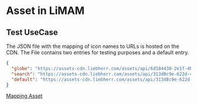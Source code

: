 # Asset in LiMAM

## Test UseCase

The JSON file with the mapping of icon names to URLs is hosted on the CDN.
The File contains two entries for testing purposes and a default entry.

```json
{
  "globe": "https://assets-cdn.liebherr.com/assets/api/6d184430-2e1f-4ba6-9d2f-8c2f973f01e6/original/test-globe-icon.svg",
  "search": "https://assets-cdn.liebherr.com/assets/api/313d8c9e-622d-4ab8-984d-4d1bf88ec9ab/original/test-search-icon.svg",
  "default": "https://assets-cdn.liebherr.com/assets/api/313d8c9e-622d-4ab8-984d-4d1bf88ec9ab/original/test-search-icon.svg"
}
```

[Mapping Asset](https://assets-cdn.liebherr.com/assets/api/3b9ef745-bcb3-44ba-8945-b07d2c7fe568/original/icon-map.json)
